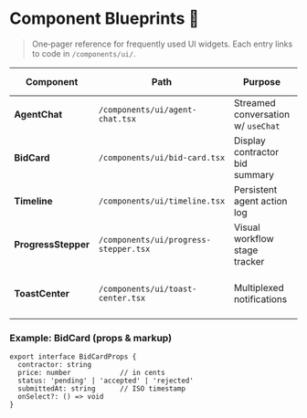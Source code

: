 # Component Blueprints 📐

> One‑pager reference for frequently used UI widgets.
> Each entry links to code in `/components/ui/`.

| Component | Path | Purpose | States to handle |
|-----------|------|---------|------------------|
| **AgentChat** | `/components/ui/agent-chat.tsx` | Streamed conversation w/ `useChat` | loading, streaming, error |
| **BidCard** | `/components/ui/bid-card.tsx` | Display contractor bid summary | pending, updated, accepted, rejected |
| **Timeline** | `/components/ui/timeline.tsx` | Persistent agent action log | collapsed, expanded |
| **ProgressStepper** | `/components/ui/progress-stepper.tsx` | Visual workflow stage tracker | current, completed, blocked |
| **ToastCenter** | `/components/ui/toast-center.tsx` | Multiplexed notifications | info, success, warning, error |

### Example: BidCard (props & markup)
```tsx
export interface BidCardProps {
  contractor: string
  price: number            // in cents
  status: 'pending' | 'accepted' | 'rejected'
  submittedAt: string      // ISO timestamp
  onSelect?: () => void
}

